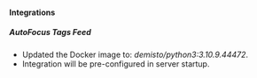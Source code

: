 
#### Integrations
##### AutoFocus Tags Feed
- Updated the Docker image to: *demisto/python3:3.10.9.44472*.
- Integration will be pre-configured in server startup.
